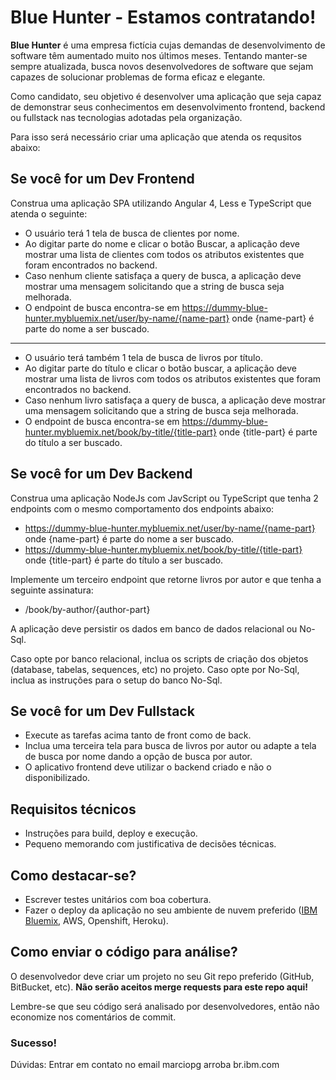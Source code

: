# Blue Hunter - Estamos contratando!


**Blue Hunter** é uma empresa fictícia cujas demandas de desenvolvimento de software têm aumentado muito nos últimos meses. Tentando manter-se sempre atualizada, busca novos desenvolvedores de software que sejam capazes de solucionar problemas de forma eficaz e elegante.

Como candidato, seu objetivo é desenvolver uma aplicação que seja capaz de demonstrar seus conhecimentos em desenvolvimento frontend, backend ou fullstack nas tecnologias adotadas pela organização.

Para isso será necessário criar uma aplicação que atenda os requsitos abaixo:

## Se você for um Dev Frontend

Construa uma aplicação SPA utilizando Angular 4, Less e TypeScript que atenda o seguinte:

- O usuário terá 1 tela de busca de clientes por nome.
- Ao digitar parte do nome e clicar o botão Buscar, a aplicação deve mostrar uma lista de clientes com todos os atributos existentes que foram encontrados no backend.
- Caso nenhum cliente satisfaça a query de busca, a aplicação deve mostrar uma mensagem solicitando que a string de busca seja melhorada.
- O endpoint de busca encontra-se em https://dummy-blue-hunter.mybluemix.net/user/by-name/{name-part} onde {name-part} é parte do nome a ser buscado.

***

- O usuário terá também 1 tela de busca de livros por título.
- Ao digitar parte do título e clicar o botão buscar, a aplicação deve mostrar uma lista de livros com todos os atributos existentes que foram encontrados no backend.
- Caso nenhum livro satisfaça a query de busca, a aplicação deve mostrar uma mensagem solicitando que a string de busca seja melhorada.
- O endpoint de busca encontra-se em https://dummy-blue-hunter.mybluemix.net/book/by-title/{title-part} onde {title-part} é parte do título a ser buscado.

## Se você for um Dev Backend

Construa uma aplicação NodeJs com JavScript ou TypeScript que tenha 2 endpoints com o mesmo comportamento dos endpoints abaixo:

- https://dummy-blue-hunter.mybluemix.net/user/by-name/{name-part} onde {name-part} é parte do nome a ser buscado. 
- https://dummy-blue-hunter.mybluemix.net/book/by-title/{title-part} onde {title-part} é parte do título a ser buscado.

Implemente um terceiro endpoint que retorne livros por autor e que tenha a seguinte assinatura:

- /book/by-author/{author-part}

A aplicação deve persistir os dados em banco de dados relacional ou No-Sql.

Caso opte por banco relacional, inclua os scripts de criação dos objetos (database, tabelas, sequences, etc) no projeto. Caso opte por No-Sql, inclua as instruções para o setup do banco No-Sql.

## Se você for um Dev Fullstack
- Execute as tarefas acima tanto de front como de back. 
- Inclua uma terceira tela para busca de livros por autor ou adapte a tela de busca por nome dando a opção de busca por autor.
- O aplicativo frontend deve utilizar o backend criado e não o disponibilizado.

## Requisitos técnicos
- Instruções para build, deploy e execução.
- Pequeno memorando com justificativa de decisões técnicas.

## Como destacar-se?
- Escrever testes unitários com boa cobertura.
- Fazer o deploy da aplicação no seu ambiente de nuvem preferido ([IBM Bluemix](https://console.ng.bluemix.net/), AWS, Openshift, Heroku).

## Como enviar o código para análise?
O desenvolvedor deve criar um projeto no seu Git repo preferido (GitHub, BitBucket, etc). **Não serão aceitos merge requests para este repo aqui!** 

Lembre-se que seu código será analisado por desenvolvedores, então não economize nos comentários de commit.

### Sucesso!
Dúvidas: Entrar em contato no email marciopg arroba br.ibm.com

